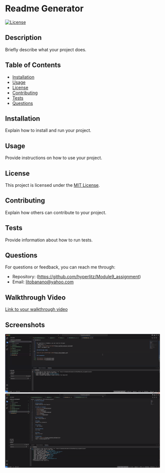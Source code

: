 # Readme Generator

[![License](https://img.shields.io/badge/license-MIT-blue)](https://opensource.org/licenses/MIT)

## Description

Briefly describe what your project does.

## Table of Contents

- [Installation](#installation)
- [Usage](#usage)
- [License](#license)
- [Contributing](#contributing)
- [Tests](#tests)
- [Questions](#questions)

## Installation

Explain how to install and run your project.

## Usage

Provide instructions on how to use your project.

## License

This project is licensed under the [MIT License](https://opensource.org/licenses/MIT).

## Contributing

Explain how others can contribute to your project.

## Tests

Provide information about how to run tests.

## Questions

For questions or feedback, you can reach me through:
- Repository: (https://github.com/hyperlitz/Module9_assignment)
- Email: litobanano@yahoo.com

## Walkthrough Video

[Link to your walkthrough video](https://app.screencastify.com/manage/videos/bqgGUFo194MK61uFtubF)

## Screenshots

![Screenshot 1](./assets/images/screenshot1.png)
![Screenshot 2](./assets/images/screenshot2.png)